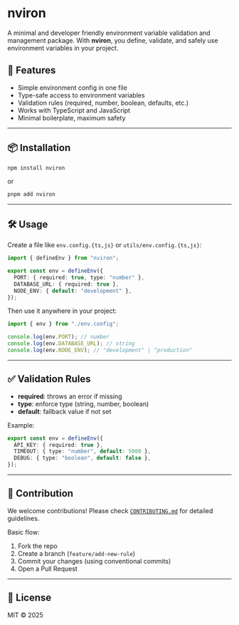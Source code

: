 # nviron

A minimal and developer friendly environment variable validation and management package. With **nviron**, you define, validate, and safely use environment variables in your project.

## 🚀 Features

- Simple environment config in one file
- Type-safe access to environment variables
- Validation rules (required, number, boolean, defaults, etc.)
- Works with TypeScript and JavaScript
- Minimal boilerplate, maximum safety

---

## 📦 Installation

```bash
npm install nviron
```

or

```bash
pnpm add nviron
```

---

## 🛠 Usage

Create a file like `env.config.{ts,js}` or `utils/env.config.{ts,js}`:

```ts
import { defineEnv } from "nviron";

export const env = defineEnv({
  PORT: { required: true, type: "number" },
  DATABASE_URL: { required: true },
  NODE_ENV: { default: "development" },
});
```

Then use it anywhere in your project:

```ts
import { env } from "./env.config";

console.log(env.PORT); // number
console.log(env.DATABASE_URL); // string
console.log(env.NODE_ENV); // "development" | "production"
```

---

## ✅ Validation Rules

- **required**: throws an error if missing
- **type**: enforce type (string, number, boolean)
- **default**: fallback value if not set

Example:

```ts
export const env = defineEnv({
  API_KEY: { required: true },
  TIMEOUT: { type: "number", default: 5000 },
  DEBUG: { type: "boolean", default: false },
});
```

---

## 🤝 Contribution

We welcome contributions! Please check [`CONTRIBUTING.md`](./CONTRIBUTING.md) for detailed guidelines.

Basic flow:

1. Fork the repo
2. Create a branch (`feature/add-new-rule`)
3. Commit your changes (using conventional commits)
4. Open a Pull Request

---

## 📜 License

MIT © 2025

